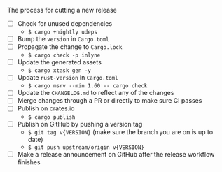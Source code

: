 The process for cutting a new release

- [ ] Check for unused dependencies
  - `$ cargo +nightly udeps`
- [ ] Bump the `version` in `Cargo.toml`
- [ ] Propagate the change to `Cargo.lock`
  - `$ cargo check -p inlyne`
- [ ] Update the generated assets
  - `$ cargo xtask gen -y`
- [ ] Update `rust-version` in `Cargo.toml`
  - `$ cargo msrv --min 1.60 -- cargo check`
- [ ] Update the `CHANGELOG.md` to reflect any of the changes
- [ ] Merge changes through a PR or directly to make sure CI passes
- [ ] Publish on crates.io
  - `$ cargo publish`
- [ ] Publish on GitHub by pushing a version tag
  - `$ git tag v{VERSION}` (make sure the branch you are on is up to date)
  - `$ git push upstream/origin v{VERSION}`
- [ ] Make a release announcement on GitHub after the release workflow finishes
